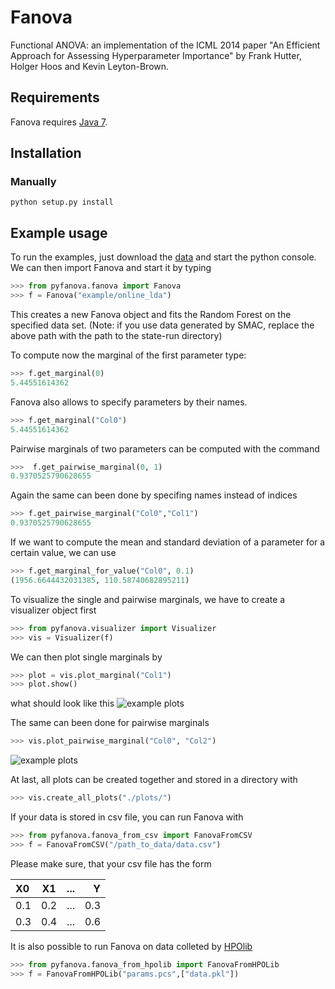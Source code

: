 Fanova
======

Functional ANOVA: an implementation of the ICML 2014 paper "An Efficient Approach for Assessing Hyperparameter Importance" by Frank Hutter, Holger Hoos and Kevin Leyton-Brown.

Requirements
------------
Fanova requires [Java 7](https://jdk7.java.net/download.html).

Installation
------------

### Manually

```
python setup.py install
```
 
Example usage
-------------

To run the examples, just download the [data](fanova/example/online_lda.tar.gz) and start the python console.
We can then import Fanova and start it by typing
```python
>>> from pyfanova.fanova import Fanova
>>> f = Fanova("example/online_lda")
```
This creates a new Fanova object and fits the Random Forest on the specified data set. (Note: if you use data generated by SMAC, replace the above path with the path to the state-run directory)

To compute now the marginal of the first parameter type:
```python
>>> f.get_marginal(0)
5.44551614362
```
Fanova also allows to specify parameters by their names.
```python
>>> f.get_marginal("Col0")
5.44551614362
```
Pairwise marginals of two parameters can be computed with the command
```python
>>>  f.get_pairwise_marginal(0, 1)
0.9370525790628655
```
Again the same can been done by specifing names instead of indices
```python
>>> f.get_pairwise_marginal("Col0","Col1")
0.9370525790628655
```
If we want to compute the mean and standard deviation of a parameter for a certain value, we can use
```python
>>> f.get_marginal_for_value("Col0", 0.1)
(1956.6644432031385, 110.58740682895211)
```
To visualize the single and pairwise marginals, we have to create a visualizer object first
```python
>>> from pyfanova.visualizer import Visualizer
>>> vis = Visualizer(f)
```
We can then plot single marginals by 
```python
>>> plot = vis.plot_marginal("Col1")
>>> plot.show()
```
what should look like this
![example plots](https://raw.githubusercontent.com/aaronkl/fanova/master/fanova/example/online_lda/Col1.png)

The same can been done for pairwise marginals
```python
>>> vis.plot_pairwise_marginal("Col0", "Col2")
```

![example plots](https://raw.githubusercontent.com/aaronkl/fanova/master/fanova/example/online_lda/pairwise.png)


At last, all plots can be created together and stored in a directory with
```python
>>> vis.create_all_plots("./plots/")
```

If your data is stored in csv file, you can run Fanova with
```python
>>> from pyfanova.fanova_from_csv import FanovaFromCSV
>>> f = FanovaFromCSV("/path_to_data/data.csv")
```
Please make sure, that your csv file has the form

| X0     | X1     | ...    |  Y     |
|:-------|:------:|:------:| ------:|
| 0.1    | 0.2    | ...    | 0.3    |
| 0.3    | 0.4    | ...    | 0.6    |


It is also possible to run Fanova on data colleted by [HPOlib](https://github.com/automl/HPOlib)
```python
>>> from pyfanova.fanova_from_hpolib import FanovaFromHPOLib
>>> f = FanovaFromHPOLib("params.pcs",["data.pkl"])
```

